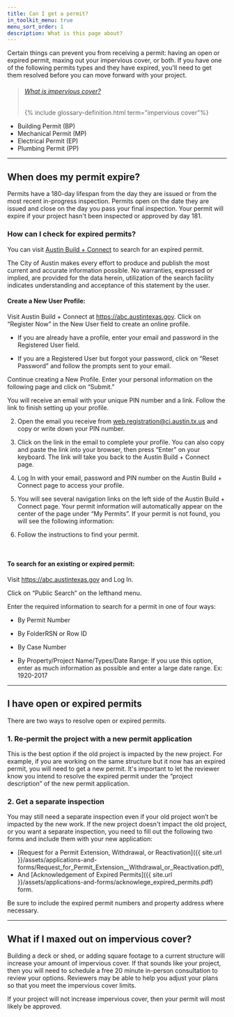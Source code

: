 ```yaml
---
title: Can I get a permit?
in_toolkit_menu: true
menu_sort_order: 1
description: What is this page about?
---
```



Certain things can prevent you from receiving a permit: having an open or expired permit, maxing out your impervious cover, or both. If you have one of the following permits types and they have expired, you'll need to get them resolved before you can move forward with your project.

> ###### [What is impervious cover?](/resources/glossary/impervious-cover)
>
> {% include glossary-definition.html term="impervious cover"%}

* Building Permit (BP)
* Mechanical Permit (MP)
* Electrical Permit (EP)
* Plumbing Permit (PP)

---

## When does my permit expire?

Permits have a 180-day lifespan from the day they are issued or from the most recent in-progress inspection. Permits open on the date they are issued and close on the day you pass your final inspection. Your permit will expire if your project hasn't been inspected or approved by day 181.

### How can I check for expired permits?

You can visit [Austin Build + Connect](https://abc.austintexas.gov/web/permit/public-search-other) to search for an expired permit.

The City of Austin makes every effort to produce and publish the most current and accurate information possible. No warranties, expressed or implied, are provided for the data herein, utilization of the search facility indicates understanding and acceptance of this statement by the user.

#### Create a New User Profile:

Visit Austin Build + Connect at https://abc.austintexas.gov. Click on “Register Now” in the New User field to create an online profile.

* If you are already have a profile, enter your email and password in the Registered User field.

* If you are a Registered User but forgot your password, click on “Reset Password” and follow the prompts sent to your email.

Continue creating a New Profile. Enter your personal information on the following page and click on “Submit.”

You will receive an email with your unique PIN number and a link. Follow the link to finish setting up your profile.

2.  Open the email you receive from web.registration@ci.austin.tx.us and copy or write down your PIN number.

3.  Click on the link in the email to complete your profile. You can also copy and paste the link into your browser, then press “Enter” on your keyboard. The link will take you back to the Austin Build + Connect page.

4.  Log In with your email, password and PIN number on the Austin Build + Connect page to access your profile.

5.  You will see several navigation links on the left side of the Austin Build + Connect page. Your permit information will automatically appear on the center of the page under “My Permits”. If your permit is not found, you will see the following information:

6.  Follow the instructions to find your permit.

&nbsp;

#### To search for an existing or expired permit:

Visit https://abc.austintexas.gov and Log In.

Click on “Public Search” on the lefthand menu.

Enter the required information to search for a permit in one of four ways:

* By Permit Number

* By FolderRSN or Row ID

* By Case Number

* By Property/Project Name/Types/Date Range: If you use this option, enter as much information as possible and enter a large date range.
Ex: 1920-2017

---

## I have open or expired permits

There are two ways to resolve open or expired permits.

### 1. Re-permit the project with a new permit application

This is the best option if the old project is impacted by the new project. For example, if you are working on the same structure but it now has an expired permit, you will need to get a new permit. It's important to let the reviewer know you intend to resolve the expired permit under the “project description” of the new permit application.

### 2. Get a separate inspection

You may still need a separate inspection even if your old project won’t be impacted by the new work. If the new project doesn't impact the old project, or you want a separate inspection, you need to fill out the following two forms and include them with your new application:

* [Request for a Permit Extension, Withdrawal, or Reactivation]({{ site.url }}/assets/applications-and-forms/Request_for_Permit_Extension__Withdrawal_or_Reactivation.pdf),
* And [Acknowledgement of Expired Permits]({{ site.url }}/assets/applications-and-forms/acknowlege_expired_permits.pdf) form.

Be sure to include the expired permit numbers and property address where necessary.

---

## What if I maxed out on impervious cover?

Building a deck or shed, or adding square footage to a current structure will increase your amount of impervious cover. If that sounds like your project, then you will need to schedule a free 20 minute in-person consultation to review your options. Reviewers may be able to help you adjust your plans so that you meet the impervious cover limits.

If your project will not increase impervious cover, then your permit will most likely be approved.
